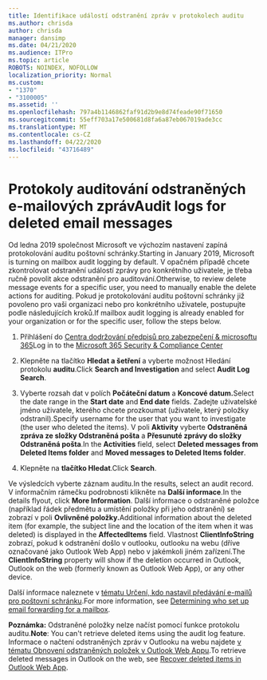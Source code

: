 ```yaml
---
title: Identifikace událostí odstranění zpráv v protokolech auditu
ms.author: chrisda
author: chrisda
manager: dansimp
ms.date: 04/21/2020
ms.audience: ITPro
ms.topic: article
ROBOTS: NOINDEX, NOFOLLOW
localization_priority: Normal
ms.custom:
- "1370"
- "3100005"
ms.assetid: ''
ms.openlocfilehash: 797a4b1146862faf91d2b9e8d74feade90f71650
ms.sourcegitcommit: 55eff703a17e500681d8fa6a87eb067019ade3cc
ms.translationtype: MT
ms.contentlocale: cs-CZ
ms.lasthandoff: 04/22/2020
ms.locfileid: "43716489"
---
```

# <a name="audit-logs-for-deleted-email-messages"></a><span data-ttu-id="02d58-102">Protokoly auditování odstraněných e-mailových zpráv</span><span class="sxs-lookup"><span data-stu-id="02d58-102">Audit logs for deleted email messages</span></span>

<span data-ttu-id="02d58-103">Od ledna 2019 společnost Microsoft ve výchozím nastavení zapíná protokolování auditu poštovní schránky.</span><span class="sxs-lookup"><span data-stu-id="02d58-103">Starting in January 2019, Microsoft is turning on mailbox audit logging by default.</span></span> <span data-ttu-id="02d58-104">V opačném případě chcete zkontrolovat odstranění událostí zprávy pro konkrétního uživatele, je třeba ručně povolit akce odstranění pro auditování.</span><span class="sxs-lookup"><span data-stu-id="02d58-104">Otherwise, to review delete message events for a specific user, you need to manually enable the delete actions for auditing.</span></span> <span data-ttu-id="02d58-105">Pokud je protokolování auditu poštovní schránky již povoleno pro vaši organizaci nebo pro konkrétního uživatele, postupujte podle následujících kroků.</span><span class="sxs-lookup"><span data-stu-id="02d58-105">If mailbox audit logging is already enabled for your organization or for the specific user, follow the steps below.</span></span>

1. <span data-ttu-id="02d58-106">Přihlášení do [Centra dodržování předpisů pro zabezpečení & microsoftu 365](https://protection.office.com/)</span><span class="sxs-lookup"><span data-stu-id="02d58-106">Log in to the [Microsoft 365 Security & Compliance Center](https://protection.office.com/)</span></span>

2. <span data-ttu-id="02d58-107">Klepněte na tlačítko **Hledat a šetření** a vyberte možnost Hledání protokolu **auditu**.</span><span class="sxs-lookup"><span data-stu-id="02d58-107">Click **Search and Investigation** and select **Audit Log Search**.</span></span>

3. <span data-ttu-id="02d58-108">Vyberte rozsah dat v polích **Počáteční datum** a **Koncové datum.**</span><span class="sxs-lookup"><span data-stu-id="02d58-108">Select the date range in the **Start date** and **End date** fields.</span></span> <span data-ttu-id="02d58-109">Zadejte uživatelské jméno uživatele, kterého chcete prozkoumat (uživatele, který položky odstranil).</span><span class="sxs-lookup"><span data-stu-id="02d58-109">Specify username for the user that you want to investigate (the user who deleted the items).</span></span> <span data-ttu-id="02d58-110">V poli **Aktivity** vyberte **Odstraněná zpráva ze složky Odstraněná pošta** a **Přesunuté zprávy do složky Odstraněná pošta**.</span><span class="sxs-lookup"><span data-stu-id="02d58-110">In the **Activities** field, select **Deleted messages from Deleted Items folder** and **Moved messages to Deleted Items folder**.</span></span>

4. <span data-ttu-id="02d58-111">Klepněte na **tlačítko Hledat**.</span><span class="sxs-lookup"><span data-stu-id="02d58-111">Click **Search**.</span></span>

<span data-ttu-id="02d58-112">Ve výsledcích vyberte záznam auditu.</span><span class="sxs-lookup"><span data-stu-id="02d58-112">In the results, select an audit record.</span></span> <span data-ttu-id="02d58-113">V informačním rámečku podrobnosti klikněte na **Další informace**.</span><span class="sxs-lookup"><span data-stu-id="02d58-113">In the details flyout, click **More Information**.</span></span> <span data-ttu-id="02d58-114">Další informace o odstraněné položce (například řádek předmětu a umístění položky při jeho odstranění) se zobrazí v poli **Ovlivněné položky.**</span><span class="sxs-lookup"><span data-stu-id="02d58-114">Additional information about the deleted item (for example, the subject line and the location of the item when it was deleted) is displayed in the **AffectedItems** field.</span></span> <span data-ttu-id="02d58-115">Vlastnost **ClientInfoString** zobrazí, pokud k odstranění došlo v outlooku, outlooku na webu (dříve označované jako Outlook Web App) nebo v jakémkoli jiném zařízení.</span><span class="sxs-lookup"><span data-stu-id="02d58-115">The **ClientInfoString** property will show if the deletion occurred in Outlook, Outlook on the web (formerly known as Outlook Web App), or any other device.</span></span>

<span data-ttu-id="02d58-116">Další informace naleznete v [tématu Určení, kdo nastavil předávání e-mailů pro poštovní schránku](https://docs.microsoft.com/office365/securitycompliance/auditing-troubleshooting-scenarios#determining-if-a-user-deleted-email-items).</span><span class="sxs-lookup"><span data-stu-id="02d58-116">For more information, see [Determining who set up email forwarding for a mailbox](https://docs.microsoft.com/office365/securitycompliance/auditing-troubleshooting-scenarios#determining-if-a-user-deleted-email-items).</span></span>

<span data-ttu-id="02d58-117">**Poznámka:** Odstraněné položky nelze načíst pomocí funkce protokolu auditu.</span><span class="sxs-lookup"><span data-stu-id="02d58-117">**Note**: You can't retrieve deleted items using the audit log feature.</span></span> <span data-ttu-id="02d58-118">Informace o načtení odstraněných zpráv v Outlooku na webu najdete [v tématu Obnovení odstraněných položek v Outlook Web Appu](https://support.office.com/article/C3D8FC15-EEEF-4F1C-81DF-E27964B7EDD4).</span><span class="sxs-lookup"><span data-stu-id="02d58-118">To retrieve deleted messages in Outlook on the web, see [Recover deleted items in Outlook Web App](https://support.office.com/article/C3D8FC15-EEEF-4F1C-81DF-E27964B7EDD4).</span></span>
